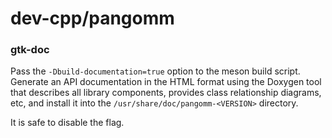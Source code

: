 # dev-cpp/pangomm

### gtk-doc
Pass the `-Dbuild-documentation=true` option to the meson build script. Generate an API documentation in the HTML format using the Doxygen tool that describes all library components, provides class relationship diagrams, etc, and install it into the `/usr/share/doc/pangomm-<VERSION>` directory.

It is safe to disable the flag.
